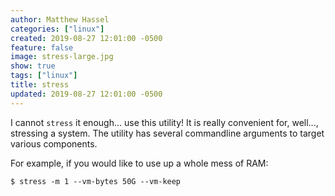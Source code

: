```yaml
---
author: Matthew Hassel
categories: ["linux"]
created: 2019-08-27 12:01:00 -0500
feature: false
image: stress-large.jpg
show: true
tags: ["linux"]
title: stress
updated: 2019-08-27 12:01:00 -0500
---
```

I cannot `stress` it enough... use this utility! It is really convenient for, well..., stressing a system. The utility
has several commandline arguments to target various components.

For example, if you would like to use up a whole mess of RAM:

```shell
$ stress -m 1 --vm-bytes 50G --vm-keep
```
<!--more-->
